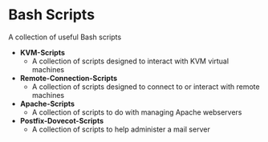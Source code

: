 # Bash Scripts

A collection of useful Bash scripts

* **KVM-Scripts**
    * A collection of scripts designed to interact with KVM virtual machines
* **Remote-Connection-Scripts**
    * A collection of scripts designed to connect to or interact with remote machines
* **Apache-Scripts**
    * A collection of scripts to do with managing Apache webservers
* **Postfix-Dovecot-Scripts**
    * A collection of scripts to help administer a mail server

